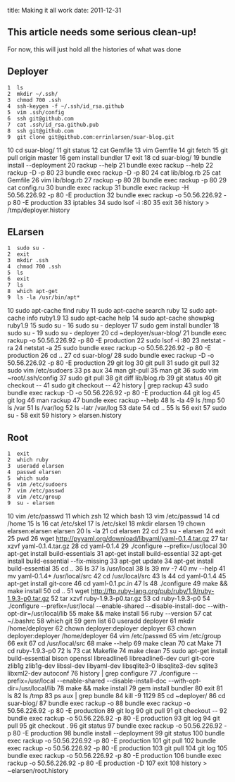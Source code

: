 title: Making it all work
date: 2011-12-31

## This article needs some serious clean-up!
For now, this will just hold all the histories of what was done

## Deployer
    1  ls
    2  mkdir ~/.ssh/
    3  chmod 700 .ssh
    4  ssh-keygen -f ~/.ssh/id_rsa.github
    5  vim .ssh/config
    6  ssh git@github.com
    7  cat .ssh/id_rsa.github.pub 
    8  ssh git@github.com
    9  git clone git@github.com:errinlarsen/suar-blog.git
   10  cd suar-blog/
   11  git status
   12  cat Gemfile
   13  vim Gemfile
   14  git fetch
   15  git pull origin master
   16  gem install bundler
   17  exit
   18  cd suar-blog/
   19  bundle install --deployment
   20  rackup --help
   21  bundle exec rackup --help
   22  rackup -D -p 80
   23  bundle exec rackup -D -p 80
   24  cat lib/blog.rb 
   25  cat Gemfile
   26  vim lib/blog.rb 
   27  rackup -p 80
   28  bundle exec rackup -p 80
   29  cat config.ru 
   30  bundle exec rackup
   31  bundle exec rackup -H 50.56.226.92 -p 80 -E production
   32  bundle exec rackup -o 50.56.226.92 -p 80 -E production
   33  iptables
   34  sudo lsof -i  :80
   35  exit
   36  history > /tmp/deployer.history
## ELarsen
    1  sudo su -
    2  exit
    3  mkdir .ssh
    4  chmod 700 .ssh
    5  ls
    6  exit
    7  ls
    8  which apt-get
    9  ls -la /usr/bin/apt*
   10  sudo apt-cache find ruby
   11  sudo apt-cache search ruby
   12  sudo apt-cache info ruby1.9
   13  sudo apt-cache help
   14  sudo apt-cache showpkg ruby1.9
   15  sudo su - 
   16  sudo su - deployer
   17  sudo gem install bundler
   18  sudo su - 
   19  sudo su - deployer
   20  cd ~deployer/suar-blog/
   21  bundle exec rackup -o 50.56.226.92 -p 80 -E production
   22  sudo lsof -i  :80
   23  netstat -ra
   24  netstat -a
   25  sudo bundle exec rackup -o 50.56.226.92 -p 80 -E production
   26  cd ..
   27  cd suar-blog/
   28  sudo bundle exec rackup -D -o 50.56.226.92 -p 80 -E production
   29  git log
   30  git pull
   31  sudo git pull
   32  sudo vim /etc/sudoers
   33  ps aux
   34  man git-pull
   35  man git
   36  sudo vim ~root/.ssh/config
   37  sudo git pull
   38  git diff lib/blog.rb 
   39  git status
   40  git checkout --
   41  sudo git checkout --
   42  history | grep rackup
   43  sudo bundle exec rackup -D -o 50.56.226.92 -p 80 -E production
   44  git log
   45  git log
   46  man rackup
   47  bundle exec rackup --help
   48  ls -la
   49  ls /tmp
   50  ls /var
   51  ls /var/log
   52  ls -latr /var/log
   53  date
   54  cd ..
   55  ls
   56  exit
   57  sudo su -
   58  exit
   59  history > elarsen.history
## Root
    1  exit
    2  which ruby
    3  useradd elarsen
    4  passwd elarsen
    5  which sudo
    6  vim /etc/sudoers
    7  vim /etc/passwd
    8  vim /etc/group
    9  su - elarsen
   10  vim /etc/passwd
   11  which zsh
   12  which bash
   13  vim /etc/passwd
   14  cd /home
   15  ls
   16  cat /etc/skel
   17  ls /etc/skel
   18  mkdir elarsen
   19  chown elarsen:elarsen elarsen
   20  ls -la
   21  cd elarsen
   22  cd
   23  su - elarsen
   24  exit
   25  pwd
   26  wget http://pyyaml.org/download/libyaml/yaml-0.1.4.tar.gz
   27  tar xzvf yaml-0.1.4.tar.gz 
   28  cd yaml-0.1.4
   29  ./configure --prefix=/usr/local
   30  apt-get install build-essentials
   31  apt-get install build-essential
   32  apt-get install build-essential --fix-missing
   33  apt-get update
   34  apt-get install build-essential
   35  cd ..
   36  ls
   37  ls /usr/local
   38  ls
   39  mv -?
   40  mv --help
   41  mv yaml-0.1.4* /usr/local/src
   42  cd /usr/local/src
   43  ls
   44  cd yaml-0.1.4
   45  apt-get install git-core
   46  cd yaml-0.1.pc.in 
   47  ls
   48  ./configure 
   49  make && make install
   50  cd ..
   51  wget http://ftp.ruby-lang.org/pub/ruby/1.9/ruby-1.9.3-p0.tar.gz
   52  tar xzvf ruby-1.9.3-p0.tar.gz 
   53  cd ruby-1.9.3-p0
   54  ./configure --prefix=/usr/local --enable-shared --disable-install-doc --with-opt-dir=/usr/local/lib
   55  make && make install
   56  ruby --version
   57  cat ~/.bashrc
   58  which git
   59  gem list
   60  useradd deployer
   61  mkdir /home/deployer
   62  chown deployer:deployer deployer
   63  chown deployer:deployer /home/deployer
   64  vim /etc/passwd
   65  vim /etc/group
   66  exit
   67  cd /usr/local/src
   68  make --help
   69  make clean
   70  cat Make
   71  cd ruby-1.9.3-p0
   72  ls
   73  cat Makefile
   74  make clean
   75  sudo apt-get install build-essential bison openssl libreadline6 libreadline6-dev curl git-core zlib1g zlib1g-dev libssl-dev libyaml-dev libsqlite3-0 libsqlite3-dev sqlite3 libxml2-dev autoconf
   76  history | grep configure
   77  ./configure --prefix=/usr/local --enable-shared --disable-install-doc --with-opt-dir=/usr/local/lib
   78  make && make install
   79  gem install bundler
   80  exit
   81  ls
   82  ls /tmp
   83  ps aux | grep bundle
   84  kill -9 1129
   85  cd ~deployer/
   86  cd suar-blog/
   87  bundle exec rackup -o 
   88  bundle exec rackup -o 50.56.226.92 -p 80 -E production
   89  git log
   90  git pull
   91  git checkout --
   92  bundle exec rackup -o 50.56.226.92 -p 80 -E production
   93  git log
   94  git pull
   95  git checkout .
   96  git status
   97  bundle exec rackup -o 50.56.226.92 -p 80 -E production
   98  bundle install --deployment
   99  git status
  100  bundle exec rackup -o 50.56.226.92 -p 80 -E production
  101  git pull
  102  bundle exec rackup -o 50.56.226.92 -p 80 -E production
  103  git pull
  104  git log
  105  bundle exec rackup -o 50.56.226.92 -p 80 -E production
  106  bundle exec rackup -o 50.56.226.92 -p 80 -E production -D
  107  exit
  108  history > ~elarsen/root.history
